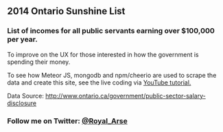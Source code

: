 ## 2014 Ontario Sunshine List

### List of incomes for all public servants earning over $100,000 per year.

To improve on the UX for those interested in how the government is spending their money.

To see how Meteor JS, mongodb and npm/cheerio are used to scrape the data and create this site, see the live coding via [YouTube tutorial.](https://www.youtube.com/watch?v=liRbR2Q9GJ0)

Data Source: http://www.ontario.ca/government/public-sector-salary-disclosure

### Follow me on Twitter: [@Royal_Arse](http://twitter.com/Royal_Arse)
